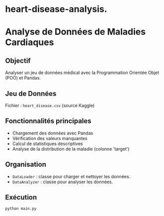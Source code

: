 # heart-disease-analysis.
# Analyse de Données de Maladies Cardiaques

## Objectif
Analyser un jeu de données médical avec la Programmation Orientée Objet (POO) et Pandas.

## Jeu de Données
Fichier : `heart_disease.csv` (source Kaggle)

## Fonctionnalités principales
- Chargement des données avec Pandas
- Vérification des valeurs manquantes
- Calcul de statistiques descriptives
- Analyse de la distribution de la maladie (colonne 'target')

## Organisation
- `DataLoader` : classe pour charger et nettoyer les données.
- `DataAnalyzer` : classe pour analyser les données.

## Exécution
```bash
python main.py
